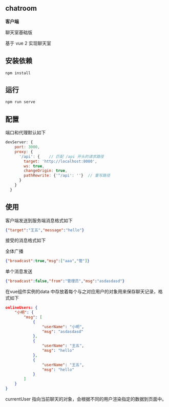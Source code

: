 ## chatroom

**客户端**

聊天室基础版

基于 vue 2 实现聊天室



## 安装依赖

```npm
npm install
```



## 运行

```bash
npm run serve
```



## 配置

端口和代理默认如下

```js
devServer: {
    port: 3000,
    proxy: {
      '/api': {    // 匹配 /api 开头的请求路径
        target: 'http://localhost:8080',
        ws: true,
        changeOrigin: true,
        pathRewrite: {'^/api': ''}  // 重写路径
      }
    }
  }
```



## 使用

客户端发送到服务端消息格式如下
```json
{"target":"王五","message":"hello"}
```

接受的消息格式如下

全体广播

```json
{"broadcast":true,"msg":["aaa","管"]}
```

单个消息发送

```json
{"broadcast":false,"from":"管理员","msg":"asdasdasd"}
```

在vue组件实例的data 中存放着每个与之对应用户的对象用来保存聊天记录，格式如下

```json
onlineUsers: {
    "小明": {
        "msg": [
            {
                "userName": "小明",
                "msg": "asdasdasd"
            },
            {
                "userName": "王五",
                "msg": "hello"
            },
            {
                "userName": "王五",
                "msg": "hello"
            }
        ]
    }
}
```

currentUser 指向当前聊天的对象，会根据不同的用户渲染指定的数据到页面中。